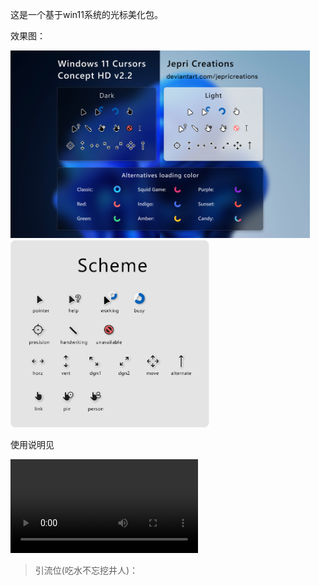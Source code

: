 <!-- Date: 2025-05-05-->

这是一个基于win11系统的光标美化包。

效果图：

<img src="./Preview.jpg" height="300" />
<img src="./Scheme.png" height="300" />

使用说明见

![视频](./How%20to%20install.mp4)

> 引流位(吃水不忘挖井人)：[](https://www.deviantart.com/jepricreations)
